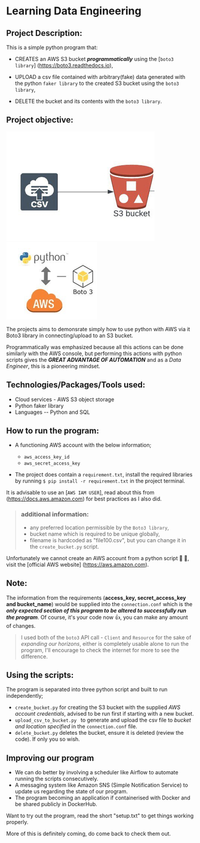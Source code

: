 # Learning Data Engineering
## Project Description:
This is a simple python program that:
 - CREATES an AWS S3 bucket ***programmatically*** using the [`boto3 library`] (https://boto3.readthedocs.io),

 - UPLOAD a csv file contained with arbitrary(fake) data generated with the python `faker library` to the created  S3 bucket using the `boto3 library`,

 - DELETE the bucket and its contents with the `boto3 library`.

## Project objective: 

![csv_aws](assets/csv_s3.jpg) ![python_with_AWS_boto3](assets/python_with_aws_boto3_api.jpg)

The projects aims to demonsrate simply how to use python with AWS via it Boto3 library in connecting/upload to an S3 bucket.

Programmatically was emphasized because all this actions can be done similarly with the AWS console, but performing this actions with python scripts gives the ***GREAT ADVANTAGE OF AUTOMATION*** and as a _Data Engineer_, this is a pioneering mindset.

## Technologies/Packages/Tools used:
*  Cloud services - AWS S3 object storage
*  Python faker library
*  Languages -- Python and SQL

## How to run the program:
 - A functioning AWS account with the below information; 
   - `aws_access_key_id`
   - `aws_secret_access_key`

- The project does contain a `requirement.txt`, install the required libraries by running `$ pip install -r requirement.txt` in the project terminal.

It is advisable to use an [`AWS IAM USER`], read about this from (https://docs.aws.amazon.com) for best practices as I also did.
>### additional information:
>   - any preferred location permissible by the `Boto3 library`,
>   - bucket name which is required to be unique globally,
>   - filename is hardcoded as "file100.csv", but you can change it in the `create_bucket.py` script.

Unfortunately we cannot create an AWS account from a python script :rofl: :rofl:, visit the [official AWS website] (https://aws.amazon.com).

## Note:
 The information from the requirements (**access_key, secret_access_key and bucket_name**) would be supplied into the `connection.conf` which is the ***only expected section of this program to be altered to successfully run the program***. Of course, it's your code now :+1:, you can make any amount of changes.
 
> I used both of the `boto3` API call - `Client` and `Resource` for the sake of *expanding our horizons*, either is completely usable alone to run the program, I'll encourage to check the internet for more to see the difference.


## Using the scripts:
The program is separated into three python script and built to run independently;
- `create_bucket.py` for  creating the S3 bucket with the supplied _AWS account credentials_, advised to be run first if starting with a new bucket.
- `upload_csv_to_bucket.py ` to generate and upload the csv file to _bucket and location specified_ in the `connection.conf` file.
- `delete_bucket.py` deletes the bucket, ensure it is deleted (review the code). If only you so wish.

## Improving our program
 - We can do better by involving a scheduler like Airflow to automate running the scripts consecutively.
 - A messaging system like Amazon SNS (Simple Notification Service) to update us regarding the state of our program.
 - The program becoming an application if containerised with Docker and be shared publicly in DockerHub.


Want to try out the program, read the short "setup.txt" to get things working properly.


More of this is definitely coming, do come back to check them out.
